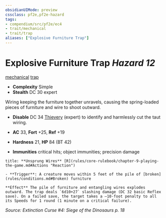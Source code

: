 ```yaml
---
obsidianUIMode: preview
cssclass: pf2e,pf2e-hazard
tags:
- compendium/src/pf2e/ec4
- trait/mechanical
- trait/trap
aliases: ["Explosive Furniture Trap"]
---
```

# Explosive Furniture Trap *Hazard 12*  
[mechanical](rules/traits/mechanical.md "Mechanical Hazard Trait")  [trap](rules/traits/trap.md "Trap Hazard Trait")  

- **Complexity** Simple
- **Stealth** DC 30 expert  

Wiring keeping the furniture together unravels, causing the spring-loaded pieces of furniture and wire to shoot outward.

- **Disable** DC 34 [Thievery](compendium/skills.md#Thievery) (expert) to identify and harmlessly cut the taut wiring.  

- **AC** 33, **Fort** +25, **Ref** +19
- **Hardness** 21, **HP** 84 (BT 42)
- **Immunities** critical hits; object immunities; precision damage

```ad-embed-ability
title: **Unsprung Wires** [R](rules/core-rulebook/chapter-9-playing-the-game.md#Actions "Reaction")

- **Trigger**: A creature moves within 5 feet of the pile of [broken](rules/conditions.md#Broken) furniture

**Effect** The pile of furniture and entangling wires explodes outward. The trap deals `6d10+27` slashing damage (DC 32 basic Reflex save). On a failed save, the target takes a –10-foot penalty to all its Speeds for 1 round (1 minute on a critical failure).
```

*Source: Extinction Curse #4: Siege of the Dinosaurs p. 18*